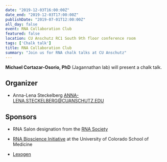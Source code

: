 ```yaml
---
date: "2019-12-03T16:00:00Z"
date_end: "2019-12-03T17:00:00Z"
publishDate: "2019-07-01T12:00:00Z"
all_day: false
event: RNA Collaboration Club 
featured: false
location: CU Anschutz RC1 South 9th floor conference room
tags: ['Chalk talk']
title: RNA Collaboration Club 
summary: "Join us for RNA chalk talks at CU Anschutz"
---
```


**Michael Cortazar-Osorio, PhD** (Jagannathan lab) will present a chalk talk.

## Organizer

- Anna-Lena Steckelberg <ANNA-LENA.STECKELBERG@CUANSCHUTZ.EDU>

## Sponsors

+ RNA Salon designation from the [RNA Society](https://www.rnasociety.org/)

+ [RNA Bioscience Initiative](http://rnabio.co) at the University of Colorado School of Medicine

+ [Lexogen](https://www.lexogen.com/)

